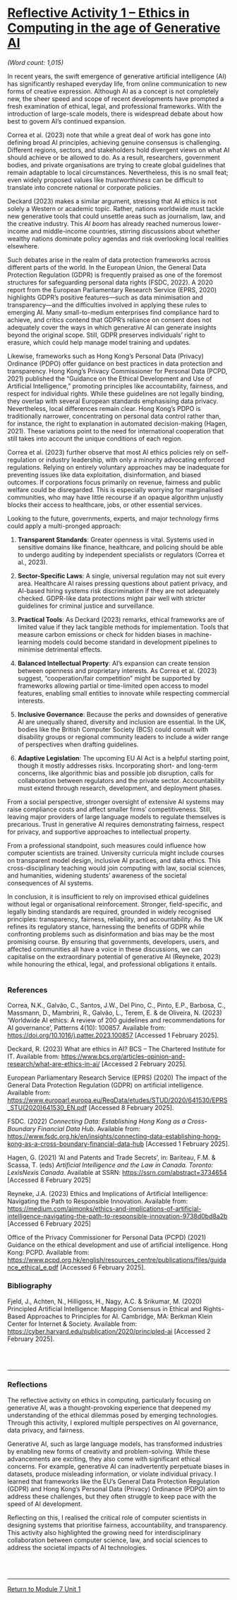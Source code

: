 # [Reflective Activity 1 – Ethics in Computing in the age of Generative AI](RMPP_Unit01_Activity.pdf)

_(Word count: 1,015)_

In recent years, the swift emergence of generative artificial intelligence (AI) has significantly reshaped everyday life, from online communication to new forms of creative expression. Although AI as a concept is not completely new, the sheer speed and scope of recent developments have prompted a fresh examination of ethical, legal, and professional frameworks. With the introduction of large-scale models, there is widespread debate about how best to govern AI’s continued expansion.

Correa et al. (2023) note that while a great deal of work has gone into defining broad AI principles, achieving genuine consensus is challenging. Different regions, sectors, and stakeholders hold divergent views on what AI should achieve or be allowed to do. As a result, researchers, government bodies, and private organisations are trying to create global guidelines that remain adaptable to local circumstances. Nevertheless, this is no small feat; even widely proposed values like *trustworthiness* can be difficult to translate into concrete national or corporate policies.

Deckard (2023) makes a similar argument, stressing that AI ethics is not solely a Western or academic topic. Rather, nations worldwide must tackle new generative tools that could unsettle areas such as journalism, law, and the creative industry. This *AI boom* has already reached numerous lower-income and middle-income countries, stirring discussions about whether wealthy nations dominate policy agendas and risk overlooking local realities elsewhere.

Such debates arise in the realm of data protection frameworks across different parts of the world. In the European Union, the General Data Protection Regulation (GDPR) is frequently praised as one of the foremost structures for safeguarding personal data rights (FSDC, 2022). A 2020 report from the European Parliamentary Research Service (EPRS, 2020) highlights GDPR’s positive features—such as data minimisation and transparency—and the difficulties involved in applying these rules to emerging AI. Many small-to-medium enterprises find compliance hard to achieve, and critics contend that GDPR’s reliance on consent does not adequately cover the ways in which generative AI can generate insights beyond the original scope. Still, GDPR preserves individuals’ right to erasure, which could help manage model training and updates.

Likewise, frameworks such as Hong Kong’s Personal Data (Privacy) Ordinance (PDPO) offer guidance on best practices in data protection and transparency. Hong Kong’s Privacy Commissioner for Personal Data (PCPD, 2021) published the “Guidance on the Ethical Development and Use of Artificial Intelligence,” promoting principles like accountability, fairness, and respect for individual rights. While these guidelines are not legally binding, they overlap with several European standards emphasising data privacy. Nevertheless, local differences remain clear. Hong Kong’s PDPO is traditionally narrower, concentrating on personal data control rather than, for instance, the right to explanation in automated decision-making (Hagen, 2021). These variations point to the need for international cooperation that still takes into account the unique conditions of each region.

Correa et al. (2023) further observe that most AI ethics policies rely on self-regulation or industry leadership, with only a minority advocating enforced regulations. Relying on entirely voluntary approaches may be inadequate for preventing issues like data exploitation, disinformation, and biased outcomes. If corporations focus primarily on revenue, fairness and public welfare could be disregarded. This is especially worrying for marginalised communities, who may have little recourse if an opaque algorithm unjustly blocks their access to healthcare, jobs, or other essential services.

Looking to the future, governments, experts, and major technology firms could apply a multi-pronged approach:
1. **Transparent Standards**: Greater openness is vital. Systems used in sensitive domains like finance, healthcare, and policing should be able to undergo auditing by independent specialists or regulators (Correa et al., 2023).  

2. **Sector-Specific Laws**: A single, universal regulation may not suit every area. Healthcare AI raises pressing questions about patient privacy, and AI-based hiring systems risk discrimination if they are not adequately checked. GDPR-like data protections might pair well with stricter guidelines for criminal justice and surveillance.  

3. **Practical Tools**: As Deckard (2023) remarks, ethical frameworks are of limited value if they lack tangible methods for implementation. Tools that measure carbon emissions or check for hidden biases in machine-learning models could become standard in development pipelines to minimise detrimental effects.  

4. **Balanced Intellectual Property**: AI’s expansion can create tension between openness and proprietary interests. As Correa et al. (2023) suggest, “cooperation/fair competition” might be supported by frameworks allowing partial or time-limited open access to model features, enabling small entities to innovate while respecting commercial interests.  

5. **Inclusive Governance**: Because the perks and downsides of generative AI are unequally shared, diversity and inclusion are essential. In the UK, bodies like the British Computer Society (BCS) could consult with disability groups or regional community leaders to include a wider range of perspectives when drafting guidelines.  

6. **Adaptive Legislation**: The upcoming EU AI Act is a helpful starting point, though it mostly addresses risks. Incorporating short- and long-term concerns, like algorithmic bias and possible job disruption, calls for collaboration between regulators and the private sector. Accountability must extend through research, development, and deployment phases.  

From a social perspective, stronger oversight of extensive AI systems may raise compliance costs and affect smaller firms’ competitiveness. Still, leaving major providers of large language models to regulate themselves is precarious. Trust in generative AI requires demonstrating fairness, respect for privacy, and supportive approaches to intellectual property.

From a professional standpoint, such measures could influence how computer scientists are trained. University curricula might include courses on transparent model design, inclusive AI practices, and data ethics. This cross-disciplinary teaching would join computing with law, social sciences, and humanities, widening students’ awareness of the societal consequences of AI systems.

In conclusion, it is insufficient to rely on improvised ethical guidelines without legal or organisational reinforcement. Stronger, field-specific, and legally binding standards are required, grounded in widely recognised principles: transparency, fairness, reliability, and accountability. As the UK refines its regulatory stance, harnessing the benefits of GDPR while confronting problems such as disinformation and bias may be the most promising course. By ensuring that governments, developers, users, and affected communities all have a voice in these discussions, we can capitalise on the extraordinary potential of generative AI (Reyneke, 2023) while honouring the ethical, legal, and professional obligations it entails.
<br><br>


### References
Correa, N.K., Galvão, C., Santos, J.W., Del Pino, C., Pinto, E.P., Barbosa, C., Massmann, D., Mambrini, R., Galvão, L., Terem, E. & de Oliveira, N. (2023) ‘Worldwide AI ethics: A review of 200 guidelines and recommendations for AI governance’, Patterns 4(10): 100857. Available from: https://doi.org/10.1016/j.patter.2023.100857 [Accessed 1 February 2025].

Deckard, R. (2023) What are ethics in AI? BCS – The Chartered Institute for IT. Available from: https://www.bcs.org/articles-opinion-and-research/what-are-ethics-in-ai/ [Accessed 2 February 2025].

European Parliamentary Research Service (EPRS) (2020) The impact of the General Data Protection Regulation (GDPR) on artificial intelligence. Available from: https://www.europarl.europa.eu/RegData/etudes/STUD/2020/641530/EPRS_STU(2020)641530_EN.pdf [Accessed 8 February 2025].

FSDC. (2022) _Connecting Data: Establishing Hong Kong as a Cross-Boundary Financial Data Hub_. Available from: https://www.fsdc.org.hk/en/insights/connecting-data-establishing-hong-kong-as-a-cross-boundary-financial-data-hub [Accessed 1 February 2025].

Hagen, G. (2021) ‘AI and Patents and Trade Secrets’, in: Bariteau, F.M. & Scassa, T. (eds)  _Artificial Intelligence and the Law in Canada. Toronto: LexisNexis Canada_. Available at SSRN: https://ssrn.com/abstract=3734654 [Accessed 8 February 2025]

Reyneke, J.A. (2023) Ethics and Implications of Artificial Intelligence: Navigating the Path to Responsible Innovation. Available from: https://medium.com/aimonks/ethics-and-implications-of-artificial-intelligence-navigating-the-path-to-responsible-innovation-9738d0bd8a2b [Accessed 6 February 2025]

Office of the Privacy Commissioner for Personal Data (PCPD) (2021) Guidance on the ethical development and use of artificial intelligence. Hong Kong: PCPD. Available from: https://www.pcpd.org.hk/english/resources_centre/publications/files/guidance_ethical_e.pdf  [Accessed 6 February 2025].

### Bibliography
Fjeld, J., Achten, N., Hilligoss, H., Nagy, A.C. & Srikumar, M. (2020) Principled Artificial Intelligence: Mapping Consensus in Ethical and Rights-Based Approaches to Principles for AI. Cambridge, MA: Berkman Klein Center for Internet & Society. Available from: https://cyber.harvard.edu/publication/2020/principled-ai [Accessed 2 February 2025].

<br><br>

---

### Reflections
The reflective activity on ethics in computing, particularly focusing on generative AI, was a thought-provoking experience that deepened my understanding of the ethical dilemmas posed by emerging technologies. Through this activity, I explored multiple perspectives on AI governance, data privacy, and fairness.

Generative AI, such as large language models, has transformed industries by enabling new forms of creativity and problem-solving. While these advancements are exciting, they also come with significant ethical concerns. For example, generative AI can inadvertently perpetuate biases in datasets, produce misleading information, or violate individual privacy. I learned that frameworks like the EU’s General Data Protection Regulation (GDPR) and Hong Kong’s Personal Data (Privacy) Ordinance (PDPO) aim to address these challenges, but they often struggle to keep pace with the speed of AI development.

Reflecting on this, I realised the critical role of computer scientists in designing systems that prioritise fairness, accountability, and transparency. This activity also highlighted the growing need for interdisciplinary collaboration between computer science, law, and social sciences to address the societal impacts of AI technologies.

<br><br>

---
[Return to Module 7 Unit 1](RMPP_Unit01.md)
